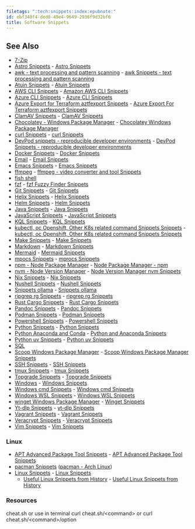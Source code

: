 ```yaml
---
filetags: ":tech:snippets:index:epubnote:"
id: ebf340f4-ded0-49e4-9649-2936f9d32bf6
title: Software Snippets
---
```


## See Also

- [7-Zip](005-Computer-Snippets-7-zip.md)
- [Astro Snippets](005-Computer-Snippets-Astro.md) - [Astro
  Snippets](id:618c93ca-18c9-41bb-8ea4-2cee102b674b)
- [awk - text processing and pattern
  scanning](005-Computer-Snippets-awk.md) - [awk Snippets - text
  processing and pattern
  scanning](id:105e4b70-09da-40e7-9d7f-3798899a3b00)
- [Atuin Snippets](005-Computer-Snippets-atuin.md) - [Atuin
  Snippets](id:3e4549d1-632d-40f3-ac8c-95f1b3b1a019)
- [AWS CLI Snippets](005-Computer-Snippets-Amazon-AWS-CLI.md) - [Amazon
  AWS CLI Snippets](id:b4358cc2-2fc2-493c-bb65-101b671fad72)
- [Azure CLI Snippets](005-Computer-Snippets-Azure-CLI.md) - [Azure CLI
  Snippets](id:fda4035c-d254-4532-9833-952d8041038b)
- [Azure Export for Terraform aztfexport
  Snippets](005-Computer-Snippets-Azure-Export-for-Terraform-aztfexport.md) -
  [Azure Export For Terraform aztfexport
  Snippets](id:bd7db893-9230-4178-8f68-10e6436651ff)
- [ClamAV Snippets](005-Computer-Snippets-ClamAV.md) - [ClamAV
  Snippets](id:548a26ed-b2b5-497f-9957-cf70fbe1703b)
- [Chocolatey - Windows Package
  Manager](005-Computer-Snippets-Chocolatey.md) - [Chocolatey Windows
  Package Manager](id:989f29a2-f03f-4725-912b-f68a8fe0cb67)
- [curl Snippets](005-Computer-Snippets-curl.md) - [curl
  Snippets](id:eeea3c28-1982-465b-9fd0-a0af71b779e1)
- [DevPod snippets - reproducible developer
  environments](005-Computer-Snippets-DevPod.md) - [DevPod Snippets -
  reproducible developer
  environments](id:d8941d1f-7212-482e-9a28-3a6e6fbb3398)
- [Docker Snippets](005-Computer-Snippets-Docker.md) - [Docker
  Snippets](id:4a17b5a3-3c43-42d4-a17c-9c2699a9d9d0)
- [Email](005-Computer-Snippets-Email.md) - [Email
  Snippets](id:f822784e-db3d-4322-a69e-974dc6e8968a)
- [Emacs Snippets](005-Computer-Snippets-Emacs.md) - [Emacs
  Snippets](id:f1e69dcf-1ee5-48c5-9efe-a05affb4236c)
- [ffmpeg](005-Computer-Snippets-ffmpeg.md) - [ffmpeg - video converter
  and tool Snippets](id:7dd8e1e7-2d9a-4a67-860f-250205d1286f)
- [fish shell](005-Computer-Snippets-Linux-Fish.md)
- [fzf](005-Computer-Snippets-fzf.md) - [fzf Fuzzy Finder
  Snippets](id:1aa7c311-74a6-4304-86f1-4c3676ad2498)
- [Git Snippets](005-Computer-Snippets-git.md) - [Git
  Snippets](id:95f66412-2bb4-49f7-aed1-c05f0057798c)
- [Helix Snippets](005-Computer-Snippets-Helix.md) - [Helix
  Snippets](id:0ad986a2-9bec-4d2c-8687-f91af216c662)
- [Helm Snippets](005-Computer-Snippets-helm.md) - [Helm
  Snippets](id:7ed92686-1a85-46cc-8483-6fa1fc0587a2)
- [Java Snippets](005-Computer-Snippets-Java.md) - [Java
  Snippets](id:169b12b1-ff8d-4a9a-8adc-d6e1e9452cda)
- [JavaScript Snippets](005-Computer-Snippets-JavaScript.md) -
  [JavaScript Snippets](id:9d66cc02-f8c7-46e0-8f92-da79b107f1c7)
- [KQL Snippets](005-Tech-Snippets-kql.md) - [KQL
  Snippets](id:45cb5a49-50ec-4159-843c-34195f380ee7)
- [kubectl, oc Openshift, Other K8s related command Snippets
  Snippets](005-Computer-Snippets-kubectl-oc-kube.md) - [kubectl, oc
  Openshift, Other K8s related command Snippets
  Snippets](id:1b0d6d70-3fc0-4246-bec2-425fe12d454f)
- [Make Snippets](005-Computer-Snippets-Make.md) - [Make
  Snippets](id:55fa5347-938b-43d8-9c98-3d1a8d28595d)
- [Markdown](005-Computer-Snippets-Markdown.md) - [Markdown
  Snippets](id:f2162753-fa54-47d9-bd7d-b5ead55b40ee)
- [Mermaid](005-Computer-Snippets-Mermaid.md) - [Mermaid
  Snippets](id:50c2d4f2-8613-4b6b-a6ef-12f43376e2d6)
- [mpocs Snippets](005-Computer-Snippets-mprocs.md) - [mprocs
  Snippets](id:5681583f-e894-4777-aeab-930ba556443d)
- [npm - Node Package Manager](005-Computer-Snippets-npm.md) - [Node
  Package Manager - npm](id:445b9e5b-6983-4422-8f86-9e19f5933f7a)
- [nvm - Node Version
  Manager](005-Computer-Snippets-nvm-node-version-manager.md) - [Node
  Version Manager nvm Snippets](id:884866a7-16e2-4c18-a7b5-62844e5fcc4f)
- [Nix Snippets](005-Computer-Snippets-Nix.md) - [Nix
  Snippets](id:70ae2a4f-f340-45b8-b3eb-63d2faa0e987)
- [Nushell Snippets](005-Computer-Snippets-Nushell.md) - [Nushell
  Snippets](id:8f076960-3e23-4f1c-a53e-239ec3a61cb4)
- [Snippets ollama](005-Computer-Snippets-ollama.md) - [Snippets
  ollama](id:43ecce4a-30f7-4d84-a7fb-7b12e7bc46d0)
- [ripgrep rg Snippets](005-Computer-Snippets-ripgrep-rg.md) - [ripgrep
  rg Snippets](id:6e48cb97-82cb-40b9-ad4e-0ecc70d13b7b)
- [Rust Cargo Snippets](005-Computer-Snippets-rust-cargo.md) - [Rust
  Cargo Snippets](id:92688ec0-8523-4171-88c2-337e34693607)
- [Pandoc Snippets](005-Computer-Snippets-Pandoc.md) - [Pandoc
  Snippets](id:56030404-6d4a-453b-9763-ceb5f016124b)
- [Podman Snippets](005-Computer-Snippets-Podman.md) - [Podman
  Snippets](id:cff51a5c-156b-4f2e-a49f-17a61dd46f76)
- [Powershell Snippets](005-Computer-Snippets-Powershell.md) -
  [Powershell Snippets](id:803df536-bf76-4fef-8bc6-775cf2e7dec6)
- [Python Snippets](005-Computer-Snippets-Python.md) - [Python
  Snippets](id:b775ff13-9b5b-4af4-9c2b-e98be0af5fdc)
- [Python Anaconda and
  Conda](005-Computer-Snippets-Python-Anaconda.md) - [Python and
  Anaconda Snippets](id:09101af3-7da0-4433-b8b4-c1df997fcd91)
- [Python uv Snippets](005-Computer-Snippets-Python-uv.md) - [Python uv
  Snippets](id:cee07d5c-6a4c-4d91-9120-2e731b26fe7c)
- [SQL](005-Computer-Snippets-SQL.md)
- [Scoop Windows Package Manager](005-Computer-Snippets-Scoop.md) -
  [Scoop Windows Package Manager
  Snippets](id:fed06507-bb32-40a4-90c3-a490d2f0302f)
- [SSH Snippets](005-Computer-Snippets-SSH.md) - [SSH
  Snippets](id:df000228-d572-4544-8dcb-86f94b1cd346)
- [tmux Snippets](005-Computer-Snippets-tmux.md) - [tmux
  Snippets](id:65e276bc-3efb-403c-a0fd-7e92905daa83)
- [Topgrade Snippets](005-Computer-Snippets-topgrade.md) - [Topgrade
  Snippets](id:4853e88e-b18c-4c9e-a9c7-12b75d52d78f)
- [Windows](005-Computer-Snippets-Windows.md) - [Windows
  Snippets](id:cba87902-6edd-4f82-8071-24d8902da403)
- [Windows cmd Snippets](005-Computer-Snippets-cmd.md) - [Windows cmd
  Snippets](id:5823f5a9-3c82-453a-bad3-e659009dee7a)
- [Windows WSL Snippets](005-Computer-Snippets-Windows-wsl.md) -
  [Windows WSL Snippets](id:135e45be-b456-4c86-a5cb-fee47064b77a)
- [winget Windows Package Manager](005-Computer-Snippets-winget.md) -
  [Winget Snippets](id:03a386df-b8a7-43fa-9048-30ce9ea28a0e)
- [Yt-dlp Snippets](005-Computer-Snippets-youtube-yt-dlp.md) - [yt-dlp
  Snippets](id:4cc04c35-2c98-4bcf-84ef-e51148ca8e3c)
- [Vagrant Snippets](005-Computer-Snippets-Vagrant.md) - [Vagrant
  Snippets](id:f6eac044-2ed3-4bbb-8578-61d95ba6ba22)
- [Veracrypt Snippets](005-Computer-Snippets-Veracrypt.md) - [Veracrypt
  Snippets](id:15f6ccb4-c2c4-492f-bbed-5baef9050f30)
- [Vim Snippets](005-Computer-Snippets-Vim.md) - [Vim
  Snippets](id:0615a025-93dc-4dbf-b835-dbedc5fadbc7)

### Linux

- [APT Advanced Package Tool
  Snippets](005-Computer-Snippets-Linux-apt.md) - [APT Advanced Package
  Tool Snippets](id:80abb3ba-7e85-4ef4-8a87-f6e2f9b8d3cb)
- [pacman Snippets](id:ede4ca2a-ec67-4c86-ab79-71cc7a62584f) ([pacman -
  Arch Linux](005-Computer-Snippets-pacman.md))
- [Linux Snippets](005-Computer-Snippets-Linux.md) - [Linux
  Snippets](id:3aca5424-540c-4f65-a7ca-079fd5e94a99)
  - [Useful Linux Snippets from
    History](005-Computer-Snippets-Linux-History-Me.md) - [Useful Linux
    Snippets from History](id:a836f47b-cf51-4c6d-a4d6-df98f29b40a3)

### Resources

cheat.sh or use in terminal curl cheat.sh/\<command\> or curl
cheat.sh/\<command\>/option
